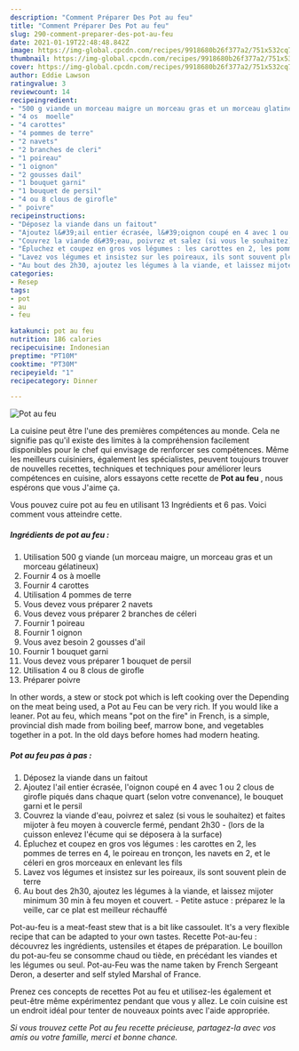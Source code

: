 ```yaml
---
description: "Comment Préparer Des Pot au feu"
title: "Comment Préparer Des Pot au feu"
slug: 290-comment-preparer-des-pot-au-feu
date: 2021-01-19T22:48:48.842Z
image: https://img-global.cpcdn.com/recipes/9918680b26f377a2/751x532cq70/pot-au-feu-photo-principale-de-la-recette.jpg
thumbnail: https://img-global.cpcdn.com/recipes/9918680b26f377a2/751x532cq70/pot-au-feu-photo-principale-de-la-recette.jpg
cover: https://img-global.cpcdn.com/recipes/9918680b26f377a2/751x532cq70/pot-au-feu-photo-principale-de-la-recette.jpg
author: Eddie Lawson
ratingvalue: 3
reviewcount: 14
recipeingredient:
- "500 g viande un morceau maigre un morceau gras et un morceau glatineux"
- "4 os  moelle"
- "4 carottes"
- "4 pommes de terre"
- "2 navets"
- "2 branches de cleri"
- "1 poireau"
- "1 oignon"
- "2 gousses dail"
- "1 bouquet garni"
- "1 bouquet de persil"
- "4 ou 8 clous de girofle"
- " poivre"
recipeinstructions:
- "Déposez la viande dans un faitout"
- "Ajoutez l&#39;ail entier écrasée, l&#39;oignon coupé en 4 avec 1 ou 2 clous de girofle piqués dans chaque quart (selon votre convenance), le bouquet garni et le persil"
- "Couvrez la viande d&#39;eau, poivrez et salez (si vous le souhaitez) et faites mijoter à feu moyen à couvercle fermé, pendant 2h30 (lors de la cuisson enlevez l&#39;écume qui se déposera à la surface)"
- "Épluchez et coupez en gros vos légumes : les carottes en 2, les pommes de terres en 4, le poireau en tronçon, les navets en 2, et le céleri en gros morceaux en enlevant les fils"
- "Lavez vos légumes et insistez sur les poireaux, ils sont souvent plein de terre"
- "Au bout des 2h30, ajoutez les légumes à la viande, et laissez mijoter minimum 30 min à feu moyen et couvert. Petite astuce : préparez le la veille, car ce plat est meilleur réchauffé"
categories:
- Resep
tags:
- pot
- au
- feu

katakunci: pot au feu 
nutrition: 186 calories
recipecuisine: Indonesian
preptime: "PT10M"
cooktime: "PT30M"
recipeyield: "1"
recipecategory: Dinner

---
```



![Pot au feu](https://img-global.cpcdn.com/recipes/9918680b26f377a2/751x532cq70/pot-au-feu-photo-principale-de-la-recette.jpg)

La cuisine peut être l'une des premières compétences au monde. Cela ne signifie pas qu'il existe des limites à la compréhension facilement disponibles pour le chef qui envisage de renforcer ses compétences. Même les meilleurs cuisiniers, également les spécialistes, peuvent toujours trouver de nouvelles recettes, techniques et techniques pour améliorer leurs compétences en cuisine, alors essayons cette recette de <strong> Pot au feu </strong>, nous espérons que vous J'aime ça.

<!--inarticleads1-->

Vous pouvez cuire pot au feu en utilisant 13 Ingrédients et 6 pas. Voici comment vous atteindre cette.

##### Ingrédients de pot au feu :

1. Utilisation 500 g viande (un morceau maigre, un morceau gras et un morceau gélatineux)
1. Fournir 4 os à moelle
1. Fournir 4 carottes
1. Utilisation 4 pommes de terre
1. Vous devez vous préparer 2 navets
1. Vous devez vous préparer 2 branches de céleri
1. Fournir 1 poireau
1. Fournir 1 oignon
1. Vous avez besoin 2 gousses d&#39;ail
1. Fournir 1 bouquet garni
1. Vous devez vous préparer 1 bouquet de persil
1. Utilisation 4 ou 8 clous de girofle
1. Préparer  poivre


In other words, a stew or stock pot which is left cooking over the Depending on the meat being used, a Pot au Feu can be very rich. If you would like a leaner. Pot au feu, which means &#34;pot on the fire&#34; in French, is a simple, provincial dish made from boiling beef, marrow bone, and vegetables together in a pot. In the old days before homes had modern heating. 

<!--inarticleads2-->

##### Pot au feu pas à pas :

1. Déposez la viande dans un faitout
1. Ajoutez l&#39;ail entier écrasée, l&#39;oignon coupé en 4 avec 1 ou 2 clous de girofle piqués dans chaque quart (selon votre convenance), le bouquet garni et le persil
1. Couvrez la viande d&#39;eau, poivrez et salez (si vous le souhaitez) et faites mijoter à feu moyen à couvercle fermé, pendant 2h30 - (lors de la cuisson enlevez l&#39;écume qui se déposera à la surface)
1. Épluchez et coupez en gros vos légumes : les carottes en 2, les pommes de terres en 4, le poireau en tronçon, les navets en 2, et le céleri en gros morceaux en enlevant les fils
1. Lavez vos légumes et insistez sur les poireaux, ils sont souvent plein de terre
1. Au bout des 2h30, ajoutez les légumes à la viande, et laissez mijoter minimum 30 min à feu moyen et couvert. - Petite astuce : préparez le la veille, car ce plat est meilleur réchauffé


Pot-au-feu is a meat-feast stew that is a bit like cassoulet. It&#39;s a very flexible recipe that can be adapted to your own tastes. Recette Pot-au-feu : découvrez les ingrédients, ustensiles et étapes de préparation. Le bouillon du pot-au-feu se consomme chaud ou tiède, en précédant les viandes et les légumes ou seul. Pot-au-Feu was the name taken by French Sergeant Deron, a deserter and self styled Marshal of France. 

<!--inarticleads1-->

<p>
Prenez ces concepts de recettes Pot au feu et utilisez-les également et peut-être même expérimentez pendant que vous y allez. Le coin cuisine est un endroit idéal pour tenter de nouveaux points avec l'aide appropriée.
</p>

<p>
<i>Si vous trouvez cette Pot au feu recette précieuse, partagez-la avec vos amis ou votre famille, merci et bonne chance.</i>
</p>
